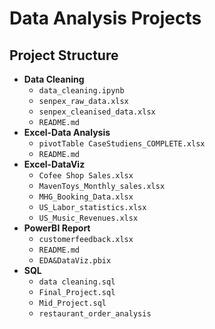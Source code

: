 # Data Analysis Projects

## Project Structure

- **Data Cleaning**
  - `data_cleaning.ipynb`
  - `senpex_raw_data.xlsx`
  - `senpex_cleanised_data.xlsx`
  - `README.md`
- **Excel-Data Analysis**
  - `pivotTable CaseStudiens_COMPLETE.xlsx`
  - `README.md`
- **Excel-DataViz**
  - `Cofee Shop Sales.xlsx`
  - `MavenToys_Monthly_sales.xlsx`
  - `MHG_Booking_Data.xlsx`
  - `US_Labor_statistics.xlsx`
  - `US_Music_Revenues.xlsx`
- **PowerBI Report**
  - `customerfeedback.xlsx`
  - `README.md`
  - `EDA&DataViz.pbix`
- **SQL**
  - `data cleaning.sql`
  - `Final_Project.sql`
  - `Mid_Project.sql`
  - `restaurant_order_analysis`
